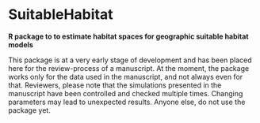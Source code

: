 # SuitableHabitat
**R package to to estimate habitat spaces for geographic suitable habitat models**

This package is at a very early stage of development and has been placed here for the review-process of a manuscript. At the moment, the package works only for the data used in the manuscript, and not always even for that. Reviewers, please note that the simulations presented in the manuscript have been controlled and checked multiple times. Changing parameters may lead to unexpected results. Anyone else, do not use the package yet. 
